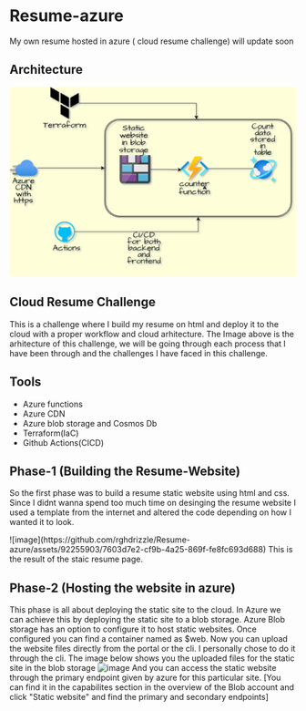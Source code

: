 # Resume-azure
My own resume hosted in azure ( cloud resume challenge)
will update soon

## Architecture
<img src=https://github.com/rghdrizzle/Resume-azure/blob/main/diagram.png>

## Cloud Resume Challenge
<p>This is a challenge where I build my resume on html and deploy it to the cloud with a proper workflow and cloud arhitecture. The Image above is the arhitecture of this challenge, we will be going through each process that I have been through and the challenges I have faced in this challenge.</p>

## Tools
<ul>
  <li>Azure functions</li>
  <li>Azure CDN</li>
  <li>Azure blob storage and Cosmos Db</li>
  <li>Terraform(IaC)</li>
  <li>Github Actions(CICD)</li>
</ul>

## Phase-1 (Building the Resume-Website)
<p>So the first phase was to build a resume static website using html and css. Since I didnt wanna spend too much time on desinging the resume website I used a template from the internet and altered the code depending on how I wanted it to look.</p>
![image](https://github.com/rghdrizzle/Resume-azure/assets/92255903/7603d7e2-cf9b-4a25-869f-fe8fc693d688)
This is the result of the staic resume page.

## Phase-2 (Hosting the website in azure)
This phase is all about deploying the static site to the cloud. In Azure we can achieve this by deploying the static site to a blob storage. Azure Blob storage has an option to configure it to host static websites. Once configured you can find a container named as $web. Now you can upload the website files directly from the portal or the cli. I personally chose to do it through the cli. The image below shows you the uploaded files for the static site in the blob storage
![image](https://github.com/rghdrizzle/Resume-azure/assets/92255903/95de4a72-b698-46c4-b4cb-01dfb0749bdd)
And you can access the static website through the primary endpoint given by azure for this particular site. [You can find it in the capabilites section in the overview of the Blob account and click "Static website" and find the primary and secondary endpoints]

